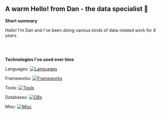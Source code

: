 ## A warm Hello! from Dan - the data specialist 👋

**Short summary**

Hello! I'm Dan and I've been doing various kinds of data-related work for 4 years.


<br>
<br>

**Technologies I've used over time**


Languages:  [![Languages](https://skillicons.dev/icons?i=python,java)](https://skillicons.dev)

Frameworks:  [![Frameworks](https://skillicons.dev/icons?i=fastapi,flask,sklearn)](https://skillicons.dev)

Tools:  [![Tools](https://skillicons.dev/icons?i=gcp,azure,docker,kafka)](https://skillicons.dev)

Databases:  [![DBs](https://skillicons.dev/icons?i=mysql,postgres,redis)](https://skillicons.dev)

Misc:  [![Misc](https://skillicons.dev/icons?i=grafana,prometheus,bash,discord,css)](https://skillicons.dev)

